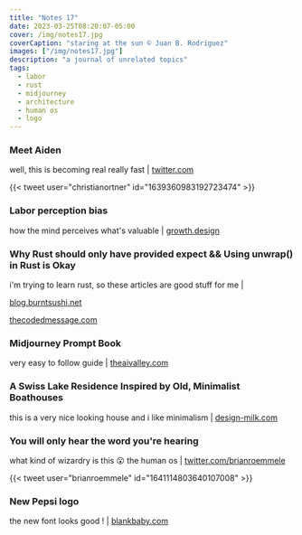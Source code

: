 ```yaml
---
title: "Notes 17"
date: 2023-03-25T08:20:07-05:00
cover: /img/notes17.jpg
coverCaption: "staring at the sun © Juan B. Rodriguez"
images: ["/img/notes17.jpg"]
description: "a journal of unrelated topics"
tags:
  - labor
  - rust
  - midjourney
  - architecture
  - human os
  - logo
---
```


### Meet Aiden

well, this is becoming real really fast | [twitter.com](https://twitter.com/christianortner/status/1639360983192723474?s=61&t=VY2ZokIcPz3fcC5s_EFgxg)

{{< tweet user="christianortner" id="1639360983192723474" >}}

### Labor perception bias

how the mind perceives what's valuable | [growth.design](https://growth.design/case-studies/labor-perception-bias)

### Why Rust should only have provided expect && Using unwrap() in Rust is Okay

i'm trying to learn rust, so these articles are good stuff for me |

[blog.burntsushi.net](https://blog.burntsushi.net/unwrap/)

[thecodedmessage.com](https://www.thecodedmessage.com/posts/2022-07-14-programming-unwrap/)

### Midjourney Prompt Book

very easy to follow guide | [theaivalley.com](https://www.theaivalley.com/p/midjourney-prompt-book)

### A Swiss Lake Residence Inspired by Old, Minimalist Boathouses

this is a very nice looking house and i like minimalism | [design-milk.com](https://design-milk.com/a-swiss-lake-residence-inspired-by-old-minimalist-boathouses/)

### You will only hear the word you're hearing

what kind of wizardry is this 😮 the human os | [twitter.com/brianroemmele](https://twitter.com/brianroemmele/status/1641114803640107008?s=61&t=b42I6loKnZc9XX7ofFMdmQ)

{{< tweet user="brianroemmele" id="1641114803640107008" >}}

### New Pepsi logo

the new font looks good ! | [blankbaby.com](https://blog.blankbaby.com/2023/03/new-pepsi-logo.html)
